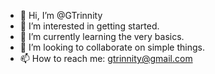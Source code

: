 - 👋 Hi, I’m @GTrinnity
- 👀 I’m interested in getting started.
- 🌱 I’m currently learning the very basics.
- 💞️ I’m looking to collaborate on simple things.
- 📫 How to reach me: gtrinnity@gmail.com

<!---
GTrinnity/GTrinnity is a ✨ special ✨ repository because its `README.md` (this file) appears on your GitHub profile.
You can click the Preview link to take a look at your changes.
--->
